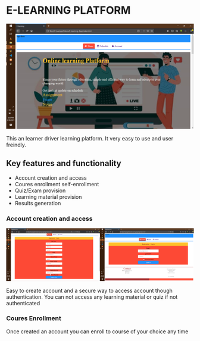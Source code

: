 # E-LEARNING PLATFORM 

<img src="images/Screenshot1.png" >

This an learner driver learning platform. It very easy to use and user freindly.

## Key features and functionality

- Account creation and access
- Coures enrollment self-enrollment
- Quiz/Exam provision
- Learning material provision
- Results generation

### Account creation and access

<img src="images/Screenshot2.png" width="50%">
<img src="images/Screenshot3.png" width="50%" style="float: right;">

Easy to create account and a secure way to access account though authentication. 
You can not access any learning material or quiz if not authenticated 

### Coures Enrollment 

Once created an account you can enroll to course of your choice any time